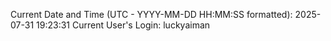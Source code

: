 Current Date and Time (UTC - YYYY-MM-DD HH:MM:SS formatted): 2025-07-31 19:23:31
Current User's Login: luckyaiman
